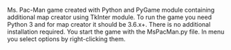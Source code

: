 Ms. Pac-Man game created with Python and PyGame module containing additional map creator using TkInter module. To run the game you need Python 3 and for map creator it should be 3.6.x+. There is no additional installation required. You start the game with the MsPacMan.py file. In menu you select options by right-clicking them.

